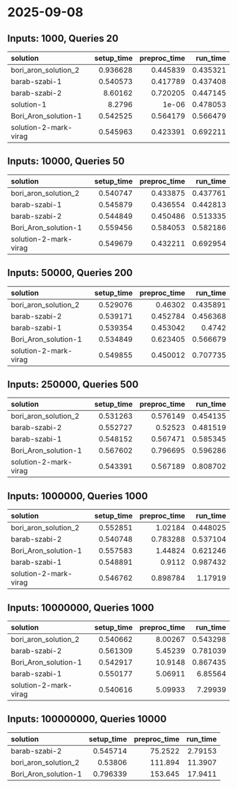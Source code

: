 # 2025-09-08

## Inputs: 1000, Queries 20

| solution              |   setup_time |   preproc_time |   run_time |
|:----------------------|-------------:|---------------:|-----------:|
| bori_aron_solution_2  |     0.936628 |       0.445839 |   0.435321 |
| barab-szabi-1         |     0.540573 |       0.417789 |   0.437408 |
| barab-szabi-2         |     8.60162  |       0.720205 |   0.447145 |
| solution-1            |     8.2796   |       1e-06    |   0.478053 |
| Bori_Aron_solution-1  |     0.542525 |       0.564179 |   0.566479 |
| solution-2-mark-virag |     0.545963 |       0.423391 |   0.692211 |

## Inputs: 10000, Queries 50

| solution              |   setup_time |   preproc_time |   run_time |
|:----------------------|-------------:|---------------:|-----------:|
| bori_aron_solution_2  |     0.540747 |       0.433875 |   0.437761 |
| barab-szabi-1         |     0.545879 |       0.436554 |   0.442813 |
| barab-szabi-2         |     0.544849 |       0.450486 |   0.513335 |
| Bori_Aron_solution-1  |     0.559456 |       0.584053 |   0.582186 |
| solution-2-mark-virag |     0.549679 |       0.432211 |   0.692954 |

## Inputs: 50000, Queries 200

| solution              |   setup_time |   preproc_time |   run_time |
|:----------------------|-------------:|---------------:|-----------:|
| bori_aron_solution_2  |     0.529076 |       0.46302  |   0.435891 |
| barab-szabi-2         |     0.539171 |       0.452784 |   0.456368 |
| barab-szabi-1         |     0.539354 |       0.453042 |   0.4742   |
| Bori_Aron_solution-1  |     0.534849 |       0.623405 |   0.566679 |
| solution-2-mark-virag |     0.549855 |       0.450012 |   0.707735 |

## Inputs: 250000, Queries 500

| solution              |   setup_time |   preproc_time |   run_time |
|:----------------------|-------------:|---------------:|-----------:|
| bori_aron_solution_2  |     0.531263 |       0.576149 |   0.454135 |
| barab-szabi-2         |     0.552727 |       0.52523  |   0.481519 |
| barab-szabi-1         |     0.548152 |       0.567471 |   0.585345 |
| Bori_Aron_solution-1  |     0.567602 |       0.796695 |   0.596286 |
| solution-2-mark-virag |     0.543391 |       0.567189 |   0.808702 |

## Inputs: 1000000, Queries 1000

| solution              |   setup_time |   preproc_time |   run_time |
|:----------------------|-------------:|---------------:|-----------:|
| bori_aron_solution_2  |     0.552851 |       1.02184  |   0.448025 |
| barab-szabi-2         |     0.540748 |       0.783288 |   0.537104 |
| Bori_Aron_solution-1  |     0.557583 |       1.44824  |   0.621246 |
| barab-szabi-1         |     0.548891 |       0.9112   |   0.987432 |
| solution-2-mark-virag |     0.546762 |       0.898784 |   1.17919  |

## Inputs: 10000000, Queries 1000

| solution              |   setup_time |   preproc_time |   run_time |
|:----------------------|-------------:|---------------:|-----------:|
| bori_aron_solution_2  |     0.540662 |        8.00267 |   0.543298 |
| barab-szabi-2         |     0.561309 |        5.45239 |   0.781039 |
| Bori_Aron_solution-1  |     0.542917 |       10.9148  |   0.867435 |
| barab-szabi-1         |     0.550177 |        5.06911 |   6.85564  |
| solution-2-mark-virag |     0.540616 |        5.09933 |   7.29939  |

## Inputs: 100000000, Queries 10000

| solution             |   setup_time |   preproc_time |   run_time |
|:---------------------|-------------:|---------------:|-----------:|
| barab-szabi-2        |     0.545714 |        75.2522 |    2.79153 |
| bori_aron_solution_2 |     0.53806  |       111.894  |   11.3907  |
| Bori_Aron_solution-1 |     0.796339 |       153.645  |   17.9411  |